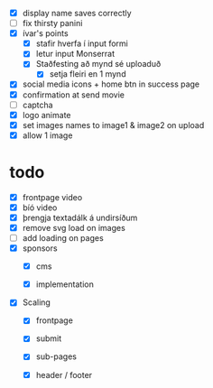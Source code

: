 - [x] display name saves correctly
- [ ] fix thirsty panini
- [x] ívar's points
  - [x] stafir hverfa í input formi
  - [x] letur input Monserrat
  - [x] Staðfesting að mynd sé uploaduð
    - [x] setja fleiri en 1 mynd
- [x] social media icons + home btn in success page
- [x] confirmation at send movie
- [ ] captcha
- [x] logo animate
- [x] set images names to image1 & image2 on upload
- [x] allow 1 image

 # todo
 - [x] frontpage video
 - [x] bíó video
 - [x] þrengja textadálk á undirsíðum
 - [x] remove svg load on images
 - [ ] add loading on pages
 - [x] sponsors
   - [x] cms
   - [x] implementation


 - [x] Scaling
   - [x] frontpage
   - [x] submit
   - [x] sub-pages
   - [x] header / footer

